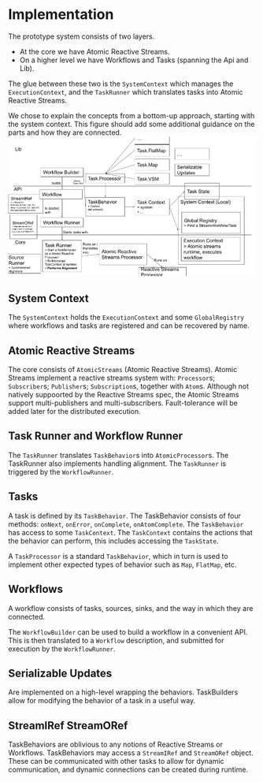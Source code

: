 # Implementation
The prototype system consists of two layers.
* At the core we have Atomic Reactive Streams.
* On a higher level we have Workflows and Tasks (spanning the Api and Lib).

The glue between these two is the `SystemContext` which manages the `ExecutionContext`, and the `TaskRunner` which translates tasks into Atomic Reactive Streams.

We chose to explain the concepts from a bottom-up approach, starting with the system context.
This figure should add some additional guidance on the parts and how they are connected.
![architecture](figures/architecture.png)

## System Context
The `SystemContext` holds the `ExecutionContext` and some `GlobalRegistry` where workflows and tasks are registered and can be recovered by name.

## Atomic Reactive Streams
The core consists of `AtomicStreams` (Atomic Reactive Streams). Atomic Streams implement a reactive streams system with: `Processor`s; `Subscriber`s; `Publisher`s; `Subscription`s, together with `Atom`s. Although not natively suppoorted by the Reactive Streams spec, the Atomic Streams support multi-publishers and multi-subscribers. Fault-tolerance will be added later for the distributed execution.

## Task Runner and Workflow Runner
The `TaskRunner` translates `TaskBehavior`s into `AtomicProcessor`s. The TaskRunner also implements handling alignment. The `TaskRunner` is triggered by the `WorkflowRunner`.

## Tasks
A task is defined by its `TaskBehavior`. 
The TaskBehavior consists of four methods: `onNext`, `onError`, `onComplete`, `onAtomComplete`.
The `TaskBehavior` has access to some `TaskContext`. The `TaskContext` contains the actions that the behavior can perform, this includes accessing the `TaskState`.

A `TaskProcessor` is a standard `TaskBehavior`, which in turn is used to implement other expected types of behavior such as `Map`, `FlatMap`, etc.

## Workflows
A workflow consists of tasks, sources, sinks, and the way in which they are connected.

The `WorkflowBuilder` can be used to build a workflow in a convenient API.
This is then translated to a `Workflow` description, and submitted for execution by the `WorkflowRunner`.

## Serializable Updates
Are implemented on a high-level wrapping the behaviors. TaskBuilders allow for modifying the behavior of a task in a useful way.

## StreamIRef StreamORef
TaskBehaviors are oblivious to any notions of Reactive Streams or Workflows. TaskBehaviors may access a `StreamIRef` and `StreamORef` object. These can be communicated with other tasks to allow for dynamic communication, and dynamic connections can be created during runtime.
